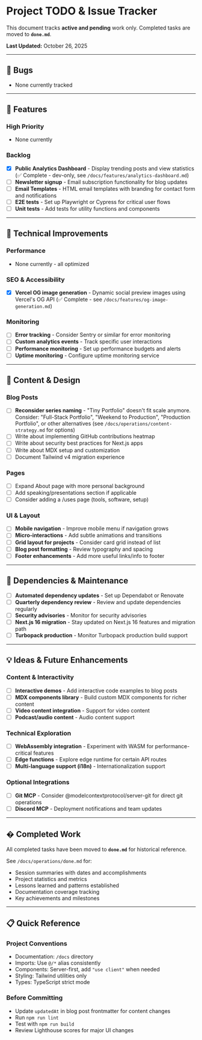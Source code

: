 # Project TODO & Issue Tracker

This document tracks **active and pending** work only. Completed tasks are moved to **`done.md`**.

**Last Updated:** October 26, 2025

---

## 🐛 Bugs

- None currently tracked

---

## 🚀 Features

### High Priority
- None currently

### Backlog
- [x] **Public Analytics Dashboard** - Display trending posts and view statistics (✅ Complete - dev-only, see `/docs/features/analytics-dashboard.md`)
- [ ] **Newsletter signup** - Email subscription functionality for blog updates
- [ ] **Email Templates** - HTML email templates with branding for contact form and notifications
- [ ] **E2E tests** - Set up Playwright or Cypress for critical user flows
- [ ] **Unit tests** - Add tests for utility functions and components

---

## 🔧 Technical Improvements

### Performance
- None currently - all optimized

### SEO & Accessibility
- [x] **Vercel OG image generation** - Dynamic social preview images using Vercel's OG API (✅ Complete - see `/docs/features/og-image-generation.md`)

### Monitoring
- [ ] **Error tracking** - Consider Sentry or similar for error monitoring
- [ ] **Custom analytics events** - Track specific user interactions
- [ ] **Performance monitoring** - Set up performance budgets and alerts
- [ ] **Uptime monitoring** - Configure uptime monitoring service

---

## 📝 Content & Design

### Blog Posts
- [ ] **Reconsider series naming** - "Tiny Portfolio" doesn't fit scale anymore. Consider: "Full-Stack Portfolio", "Weekend to Production", "Production Portfolio", or other alternatives (see `/docs/operations/content-strategy.md` for options)
- [ ] Write about implementing GitHub contributions heatmap
- [ ] Write about security best practices for Next.js apps
- [ ] Write about MDX setup and customization
- [ ] Document Tailwind v4 migration experience

### Pages
- [ ] Expand About page with more personal background
- [ ] Add speaking/presentations section if applicable
- [ ] Consider adding a /uses page (tools, software, setup)

### UI & Layout
- [ ] **Mobile navigation** - Improve mobile menu if navigation grows
- [ ] **Micro-interactions** - Add subtle animations and transitions
- [ ] **Grid layout for projects** - Consider card grid instead of list
- [ ] **Blog post formatting** - Review typography and spacing
- [ ] **Footer enhancements** - Add more useful links/info to footer

---

## 🔄 Dependencies & Maintenance

- [ ] **Automated dependency updates** - Set up Dependabot or Renovate
- [ ] **Quarterly dependency review** - Review and update dependencies regularly
- [ ] **Security advisories** - Monitor for security advisories
- [ ] **Next.js 16 migration** - Stay updated on Next.js 16 features and migration path
- [ ] **Turbopack production** - Monitor Turbopack production build support

---

## 💡 Ideas & Future Enhancements

### Content & Interactivity
- [ ] **Interactive demos** - Add interactive code examples to blog posts
- [ ] **MDX components library** - Build custom MDX components for richer content
- [ ] **Video content integration** - Support for video content
- [ ] **Podcast/audio content** - Audio content support

### Technical Exploration
- [ ] **WebAssembly integration** - Experiment with WASM for performance-critical features
- [ ] **Edge functions** - Explore edge runtime for certain API routes
- [ ] **Multi-language support (i18n)** - Internationalization support

### Optional Integrations
- [ ] **Git MCP** - Consider @modelcontextprotocol/server-git for direct git operations
- [ ] **Discord MCP** - Deployment notifications and team updates

---

## � Completed Work

All completed tasks have been moved to **`done.md`** for historical reference.

See `/docs/operations/done.md` for:
- Session summaries with dates and accomplishments
- Project statistics and metrics
- Lessons learned and patterns established
- Documentation coverage tracking
- Key achievements and milestones

---

## 📋 Quick Reference

### Project Conventions
- Documentation: `/docs` directory
- Imports: Use `@/*` alias consistently
- Components: Server-first, add `"use client"` when needed
- Styling: Tailwind utilities only
- Types: TypeScript strict mode

### Before Committing
- Update `updatedAt` in blog post frontmatter for content changes
- Run `npm run lint`
- Test with `npm run build`
- Review Lighthouse scores for major UI changes
